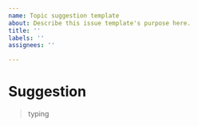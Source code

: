 ```yaml
---
name: Topic suggestion template
about: Describe this issue template's purpose here.
title: ''
labels: ''
assignees: ''

---
```


# Suggestion
> typing
